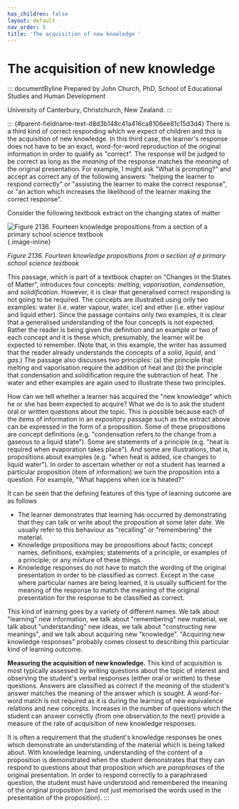 ```yaml
---
has_children: false
layout: default
nav_order: 5
title: 'The acquisition of new knowledge '
---
```

# The acquisition of new knowledge 


::: documentByline
Prepared by John Church, PhD, School of Educational Studies and Human
Development

University of Canterbury, Christchurch, New Zealand.
:::

::: {#parent-fieldname-text-d8d3b148c41a416ca8106ee81c15d3d4}
There is a third kind of correct responding which we expect of children
and this is the acquisition of new knowledge. In this third case, the
learner\'s response does not have to be an exact, word-for-word
reproduction of the original information in order to qualify as
"correct". The response will be judged to be correct as long as the
*meaning* of the response matches the *meaning* of the original
presentation. For example, I might ask "What is prompting?" and accept
as correct any of the following answers: "helping the learner to respond
correctly" or "assisting the learner to make the correct response", or
"an action which increases the likelihood of the learner making the
correct response".

Consider the following textbook extract on the changing states of matter

![Figure 2136. Fourteen knowledge propositions from a section of a
primary school science
textbook](../../../../../../assets/images/TECKSFig2136.png "Figure 2136. Fourteen knowledge propositions from a section of a primary school science textbook"){.image-inline}

*Figure 2136. Fourteen knowledge propositions from a section of a
primary school science textbook*

This passage, which is part of a textbook chapter on "Changes in the
States of Matter", introduces four concepts: *melting*, *vaporisation*,
*condensation*, and *solidification*. However, it is clear that
generalised correct responding is not going to be required. The concepts
are illustrated using only two examples: water (i.e. water vapour,
water, ice) and ether (i.e. ether vapour and liquid ether). Since the
passage contains only two examples, it is clear that a generalised
understanding of the four concepts is not expected. Rather the reader is
being given the definition and an example or two of each concept and it
is these which, presumably, the learner will be expected to remember.
(Note that, in this example, the writer has assumed that the reader
already understands the concepts of a *solid*, *liquid*, and *gas*.) The
passage also discusses two principles: (a) the principle that melting
and vaporisation require the addition of heat and (b) the principle that
condensation and solidification require the subtraction of heat. The
water and ether examples are again used to illustrate these two
principles.

How can we tell whether a learner has acquired the "new knowledge" which
he or she has been expected to acquire? What we do is to ask the student
oral or written questions about the topic. This is possible because each
of the items of information in an expository passage such as the extract
above can be expressed in the form of a proposition. Some of these
propositions are concept definitions (e.g. "condensation refers to the
change from a gaseous to a liquid state"). Some are statements of a
principle (e.g. "heat is required when evaporation takes place"). And
some are illustrations, that is, propositions about examples (e.g. "when
heat is added, ice changes to liquid water"). In order to ascertain
whether or not a student has learned a particular proposition (item of
information) we turn the proposition into a question. For example, "What
happens when ice is heated?"

It can be seen that the defining features of this type of learning
outcome are as follows

-   The learner demonstrates that learning has occurred by demonstrating
    that they can talk or write about the proposition at some later
    date. We usually refer to this behaviour as "recalling" or
    "remembering" the material.
-   Knowledge propositions may be propositions about facts; concept
    names, definitions, examples; statements of a principle, or examples
    of a principle; or any mixture of these things.
-   Knowledge responses do not have to match the wording of the original
    presentation in order to be classified as correct. Except in the
    case where particular names are being learned, it is usually
    sufficient for the meaning of the response to match the meaning of
    the original presentation for the response to be classified as
    correct.

This kind of learning goes by a variety of different names. We talk
about "learning" new information, we talk about "remembering" new
material, we talk about "understanding" new ideas, we talk about
"constructing new meanings", and we talk about acquiring new
"knowledge". "Acquiring new knowledge responses" probably comes closest
to describing this particular kind of learning outcome.

**Measuring the acquisition of new knowledge.** This kind of acquisition
is most typically assessed by writing questions about the topic of
interest and observing the student\'s verbal responses (either oral or
written) to these questions. Answers are classified as correct if the
*meaning* of the student\'s answer matches the meaning of the answer
which is sought. A word-for-word match is not required as it is during
the learning of new equivalence relations and new concepts. Increases in
the number of questions which the student can answer correctly (from one
observation to the next) provide a measure of the rate of acquisition of
new knowledge responses.

It is often a requirement that the student\'s knowledge responses be
ones which demonstrate an understanding of the material which is being
talked about. With knowledge learning, understanding of the content of a
proposition is demonstrated when the student demonstrates that they can
respond to questions about that proposition which are *paraphrases* of
the original presentation. In order to respond correctly to a
paraphrased question, the student must have understood and remembered
the meaning of the original proposition (and not just memorised the
words used in the presentation of the proposition).
:::
